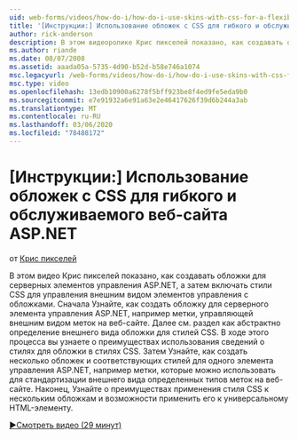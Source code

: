 ```yaml
---
uid: web-forms/videos/how-do-i/how-do-i-use-skins-with-css-for-a-flexible-and-maintainable-aspnet-web-site
title: '[Инструкции:] Использование обложек с CSS для гибкого и обслуживаемого веб-сайта ASP.NET | Документация Майкрософт'
author: rick-anderson
description: В этом видеоролике Крис пикселей показано, как создавать обложки для серверных элементов управления ASP.NET, а затем включать стили CSS для управления внешним видом наподобие обложки...
ms.author: riande
ms.date: 08/07/2008
ms.assetid: aaada05a-5735-4d90-b52d-b58e746a1074
msc.legacyurl: /web-forms/videos/how-do-i/how-do-i-use-skins-with-css-for-a-flexible-and-maintainable-aspnet-web-site
msc.type: video
ms.openlocfilehash: 13edb10900a6278f5bff923be8f4ed9fe5eda9b0
ms.sourcegitcommit: e7e91932a6e91a63e2e46417626f39d6b244a3ab
ms.translationtype: MT
ms.contentlocale: ru-RU
ms.lasthandoff: 03/06/2020
ms.locfileid: "78488172"
---
```

# <a name="how-do-i-use-skins-with-css-for-a-flexible-and-maintainable-aspnet-web-site"></a>[Инструкции:] Использование обложек с CSS для гибкого и обслуживаемого веб-сайта ASP.NET

от [Крис пикселей](https://twitter.com/chrispels)

В этом видео Крис пикселей показано, как создавать обложки для серверных элементов управления ASP.NET, а затем включать стили CSS для управления внешним видом элементов управления с обложками. Сначала Узнайте, как создать обложку для серверного элемента управления ASP.NET, например метки, управляющей внешним видом меток на веб-сайте. Далее см. раздел как абстрактно определение внешнего вида обложки для стилей CSS. В ходе этого процесса вы узнаете о преимуществах использования сведений о стилях для обложки в стилях CSS. Затем Узнайте, как создать несколько обложек и соответствующих стилей для одного элемента управления ASP.NET, например метки, которые можно использовать для стандартизации внешнего вида определенных типов меток на веб-сайте. Наконец, Узнайте о преимуществах применения стиля CSS к нескольким обложкам и возможности применить его к универсальному HTML-элементу.

[&#9654;Смотреть видео (29 минут)](https://channel9.msdn.com/Blogs/ASP-NET-Site-Videos/how-do-i-use-skins-with-css-for-a-flexible-and-maintainable-aspnet-web-site)
